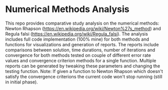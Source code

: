 # Numerical Methods Analysis

This repo provides comparative study analysis on the numerical methods: Newton Rhapson (https://en.wikipedia.org/wiki/Newton%27s_method) and Regula falsi (https://en.wikipedia.org/wiki/Regula_falsi). The analysis includes full code implementation (100% mine) for both methods and functions for visualizations and generation of reports. The reports include comparisons between solution, time durations, number of iterations and convergence for both methods tested on couple of different error rate values and convergence criterion methods for a single function. Multiple reports can be generated by tweaking these parameters and changing the testing function. Note: If given a function to Newton Rhapson which doesn't satisfy the convergence criterions the current code won't stop running (still in initial phase).   
